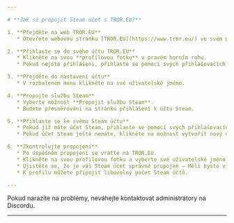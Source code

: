 ```yaml
---

# **Jak si propojit Steam účet s TROR.EU?**

1. **Přejděte na web TROR.EU**  
   * Otevřete webovou stránku [TROR.EU](https://www.tror.eu/) ve svém prohlížeči.

2. **Přihlaste se do svého účtu TROR.EU**  
   * Klikněte na svou **profilovou fotku** v pravém horním rohu.  
   * Pokud nejste přihlášeni, přihlaste se pomocí svých přihlašovacích údajů.

3. **Přejděte do nastavení účtu**  
   * V rozbaleném menu klikněte na své uživatelské jméno.

4. **Propojte službu Steam**  
   * Vyberte možnost **Propojit službu Steam**.  
   * Budete přesměrováni na stránku přihlášení k účtu Steam.

5. **Přihlaste se ke svému Steam účtu**  
   * Pokud již máte účet Steam, přihlaste se pomocí svých přihlašovacích údajů.  
   * Pokud účet Steam ještě nemáte, klikněte na možnost vytvořit nový účet a postupujte podle pokynů.

6. **Zkontrolujte propojení**  
   * Po úspěšném propojení se vraťte na TROR.EU.
   * Klikněte na svou profilovou fotku a vyberte své uživatelské jméno.
   * Ujistěte se, že je váš Steam účet správně propojen – Měli byste vidět Váš propojený steam účet.
   * K profilu můžete připojit libovolný počet Steam účtů.

---
```


Pokud narazíte na problémy, neváhejte kontaktovat administrátory na Discordu.

---

